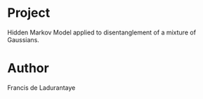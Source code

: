 # Project
Hidden Markov Model applied to disentanglement of a mixture of Gaussians.

# Author
Francis de Ladurantaye
